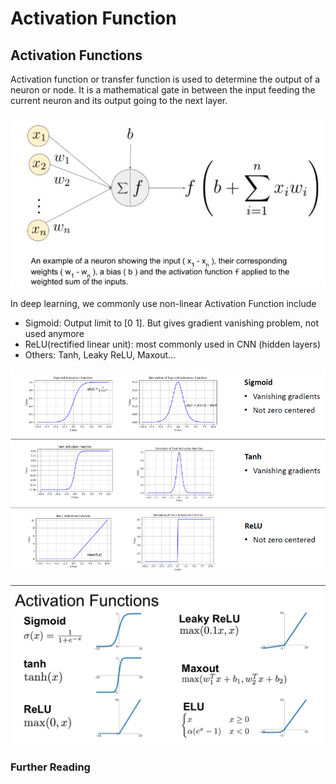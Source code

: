 # Activation Function

## Activation Functions

Activation function or transfer function is used to determine the output of a neuron or node. It is a mathematical gate in between the input feeding the current neuron and its output going to the next layer.

![](../../.gitbook/assets/image%20%2878%29.png)

In deep learning, we commonly use non-linear Activation Function include

* Sigmoid:  Output limit to \[0 1\]. But gives gradient vanishing problem, not used anymore 
* ReLU\(rectified linear unit\): most commonly used in CNN \(hidden layers\) 
* Others: Tanh, Leaky ReLU, Maxout...

![Image from MIT Deeplearning Lecture](../../.gitbook/assets/image%20%2883%29.png)

![Cheat sheet of commonly used Activation Function ](../../.gitbook/assets/image%20%2877%29.png)

### Further Reading

